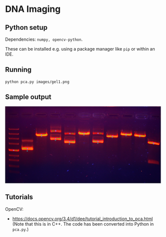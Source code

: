 # DNA Imaging

## Python setup

Dependencies: `numpy, opencv-python`.

These can be installed e.g. using
a package manager like `pip` or within an IDE.

## Running

```
python pca.py images/gel1.png
```

## Sample output

![Sample output image](screenshot.png)

## Tutorials

OpenCV:

* https://docs.opencv.org/3.4/d1/dee/tutorial_introduction_to_pca.html
(Note that this is in C++. The code has been converted into Python in `pca.py`.)

